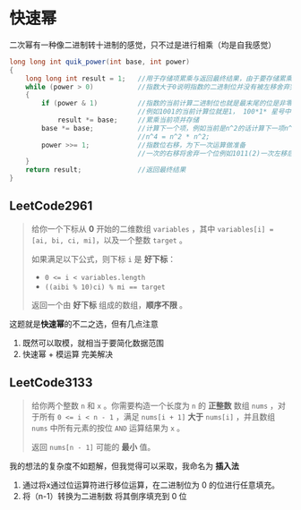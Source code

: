 # 快速幂

二次幂有一种像二进制转十进制的感觉，只不过是进行相乘（均是自我感觉）

```java
long long int quik_power(int base, int power)
{
    long long int result = 1;   //用于存储项累乘与返回最终结果，由于要存储累乘所以要初始化为1
    while (power > 0)           //指数大于0说明指数的二进制位并没有被左移舍弃完毕
    {
        if (power & 1)          //指数的当前计算二进制位也就是最末尾的位是非零位也就是1的时候
                                //例如1001的当前计算位就是1， 100*1* 星号中的1就是当前计算使用的位
            result *= base;     //累乘当前项并存储
        base *= base;           //计算下一个项，例如当前是n^2的话计算下一项n^2的值
                                //n^4 = n^2 * n^2;
        power >>= 1;            //指数位右移，为下一次运算做准备
                                //一次的右移将舍弃一个位例如1011(2)一次左移后变成101(2)
    }
    return result;              //返回最终结果
}

```

## LeetCode2961

> 给你一个下标从 **0** 开始的二维数组 `variables` ，其中 `variables[i] = [ai, bi, ci, mi]`，以及一个整数 `target` 。
>
> 如果满足以下公式，则下标 `i` 是 **好下标**：
>
> - `0 <= i < variables.length`
> - `((aibi % 10)ci) % mi == target`
>
> 返回一个由 **好下标** 组成的数组，**顺序不限** 。

这题就是**快速幂**的不二之选，但有几点注意

1. 既然可以取模，就相当于要简化数据范围
2. 快速幂 + 模运算 完美解决

## LeetCode3133

> 给你两个整数 `n` 和 `x` 。你需要构造一个长度为 `n` 的 **正整数** 数组 `nums` ，对于所有 `0 <= i < n - 1` ，满足 `nums[i + 1]` **大于** `nums[i]` ，并且数组 `nums` 中所有元素的按位 `AND` 运算结果为 `x` 。
>
> 返回 `nums[n - 1]` 可能的 **最小** 值。

我的想法的复杂度不如题解，但我觉得可以采取，我命名为 **插入法**

1. 通过将x通过位运算符进行移位运算，在二进制位为 0 的位进行任意填充。
2. 将（n-1）转换为二进制数 将其倒序填充到 0 位